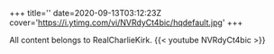 +++
title=''
date=2020-09-13T03:12:23Z
cover='https://i.ytimg.com/vi/NVRdyCt4bic/hqdefault.jpg'
+++

All content belongs to RealCharlieKirk.
{{< youtube NVRdyCt4bic >}}

